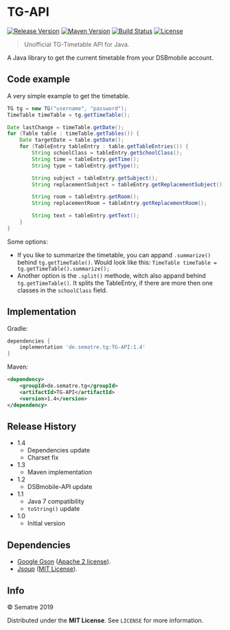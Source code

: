 # TG-API
[![Release Version][release-image]][release-url]
[![Maven Version][maven-image]][maven-url]
[![Build Status][travis-image]][travis-url]
[![License][license-image]][license-url]
> Unofficial TG-Timetable API for Java.


A Java library to get the current timetable from your DSBmobile account.

## Code example
A very simple example to get the timetable.

```java
TG tg = new TG("username", "password");
TimeTable timeTable = tg.getTimeTable();

Date lastChange = timeTable.getDate();
for (Table table : timeTable.getTables()) {
	Date targetDate = table.getDate();
	for (TableEntry tableEntry : table.getTableEntries()) {
		String schoolClass = tableEntry.getSchoolClass();
		String time = tableEntry.getTime();
		String type = tableEntry.getType();

		String subject = tableEntry.getSubject();
		String replacementSubject = tableEntry.getReplacementSubject();

		String room = tableEntry.getRoom();
		String replacementRoom = tableEntry.getReplacementRoom();

		String text = tableEntry.getText();
	}
}
```

Some options:
 - If you like to summarize the timetable,  you can appand ``.summarize()`` behind ``tg.getTimeTable()``. Would look like this:
``TimeTable timeTable = tg.getTimeTable().summarize();``
 - Another option is the ``.split()`` methode, witch also appand behind ``tg.getTimeTable()``. It splits the TableEntry, if there are more then one classes in the ``schoolClass`` field.

## Implementation
Gradle:
```gradle
dependencies {
	implementation 'de.sematre.tg:TG-API:1.4'
}
```

Maven:
```xml
<dependency>
	<groupId>de.sematre.tg</groupId>
	<artifactId>TG-API</artifactId>
	<version>1.4</version>
</dependency>
```

## Release History
* 1.4
	* Dependencies update
	* Charset fix
* 1.3
	* Maven implementation
* 1.2
    * DSBmobile-API update
* 1.1
    * Java 7 compatibility
	* ``toString()`` update
* 1.0
    * Initial version

## Dependencies
- [Google Gson](https://github.com/google/gson) ([Apache 2 license](https://github.com/google/gson/blob/master/LICENSE)).
- [Jsoup](https://jsoup.org/) ([MIT License](https://jsoup.org/license)).

## Info
© Sematre 2019

Distributed under the **MIT License**. See ``LICENSE`` for more information.

[release-image]: https://img.shields.io/github/release/Sematre/TG-API.svg?style=flat-square
[release-url]: https://github.com/Sematre/TG-API/releases/latest

[maven-image]: https://img.shields.io/maven-central/v/de.sematre.tg/TG-API.svg?style=flat-square
[maven-url]: https://search.maven.org/artifact/de.sematre.tg/TG-API/

[travis-image]: https://img.shields.io/travis/com/Sematre/TG-API.svg?style=flat-square
[travis-url]: https://travis-ci.com/Sematre/TG-API

[license-image]: https://img.shields.io/github/license/Sematre/TG-API.svg?style=flat-square
[license-url]: https://github.com/Sematre/TG-API/blob/master/LICENSE
